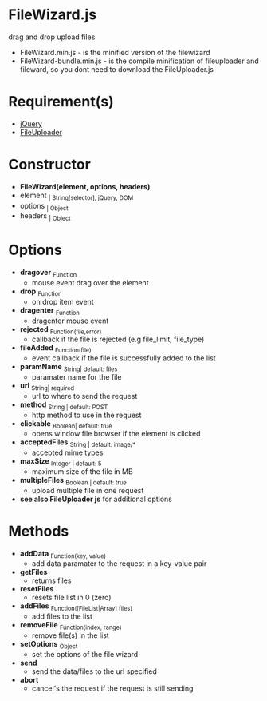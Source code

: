 # FileWizard.js
drag and drop upload files
- FileWizard.min.js - is the minified version of the filewizard
- FileWizard-bundle.min.js - is the compile minification of fileuploader and fileward, so you dont need to download the FileUploader.js

# Requirement(s)
* [jQuery][1]
* [FileUploader][2]

# Constructor
- **FileWizard(element, options, headers)**
 - element <sub>| String[selector], jQuery, DOM</sub>
 - options <sub>| Object</sub>
 - headers <sub>| Object</sub>
 
 # Options
 - **dragover** <sub>Function</sub>
    - mouse event drag over the element
 - **drop** <sub>Function</sub>
    - on drop item event
 - **dragenter** <sub>Function</sub>
    - dragenter mouse event
- **rejected** <sub>Function(file,error)</sub>
    - callback if the file is rejected (e.g file_limit, file_type)
- **fileAdded** <sub>Function(file)</sub>
    - event callback if the file is successfully added to the list
- **paramName** <sub>String| default: files</sub>
    - paramater name for the file
- **url** <sub>String| required</sub>
    - url to where to send the request
- **method** <sub>String | default: POST</sub>
   - http method to use in the request
- **clickable** <sub>Boolean| default: true</sub>
    - opens window file browser if the element is clicked
- **acceptedFiles** <sub>String | default: image/*</sub>
    - accepted mime types
- **maxSize** <sub>Integer | default: 5</sub>
    - maximum size of the file in MB
- **multipleFiles** <sub>Boolean | default: true</sub>
    - upload multiple file in one request
- **see also FileUploader js** for additional options

# Methods
- **addData** <sub>Function(key, value)</sub>
    - add data paramater to the request in a key-value pair
- **getFiles** 
    - returns files
- **resetFiles**
    - resets file list in 0 (zero)
- **addFiles** <sub>Function([FileList|Array] files)</sub>
    - add files to the list
- **removeFile** <sub>Function(index, range)</sub>
    - remove file(s) in the list
- **setOptions** <sub>Object</sub>
    - set the options of the file wizard
- **send** 
    - send the data/files to the url specified
- **abort**
    - cancel's the request if the request is still sending

 
[1]: http://jquery.com/
[2]: https://github.com/cresjie/FileUploader.js